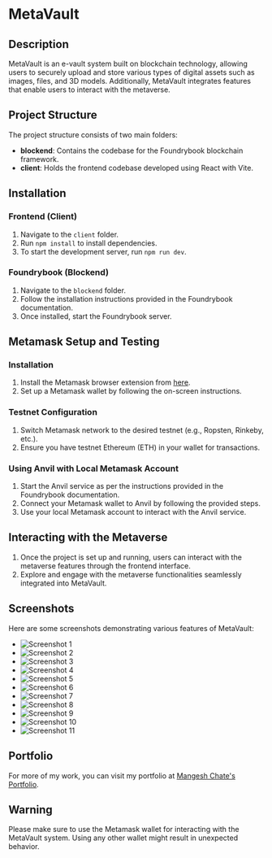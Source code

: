 # MetaVault

## Description

MetaVault is an e-vault system built on blockchain technology, allowing users to securely upload and store various types of digital assets such as images, files, and 3D models. Additionally, MetaVault integrates features that enable users to interact with the metaverse.

## Project Structure

The project structure consists of two main folders:

- **blockend**: Contains the codebase for the Foundrybook blockchain framework.
- **client**: Holds the frontend codebase developed using React with Vite.

## Installation

### Frontend (Client)

1. Navigate to the `client` folder.
2. Run `npm install` to install dependencies.
3. To start the development server, run `npm run dev`.

### Foundrybook (Blockend)

1. Navigate to the `blockend` folder.
2. Follow the installation instructions provided in the Foundrybook documentation.
3. Once installed, start the Foundrybook server.

## Metamask Setup and Testing

### Installation

1. Install the Metamask browser extension from [here](https://metamask.io/download.html).
2. Set up a Metamask wallet by following the on-screen instructions.

### Testnet Configuration

1. Switch Metamask network to the desired testnet (e.g., Ropsten, Rinkeby, etc.).
2. Ensure you have testnet Ethereum (ETH) in your wallet for transactions.

### Using Anvil with Local Metamask Account

1. Start the Anvil service as per the instructions provided in the Foundrybook documentation.
2. Connect your Metamask wallet to Anvil by following the provided steps.
3. Use your local Metamask account to interact with the Anvil service.

## Interacting with the Metaverse

1. Once the project is set up and running, users can interact with the metaverse features through the frontend interface.
2. Explore and engage with the metaverse functionalities seamlessly integrated into MetaVault.

## Screenshots

Here are some screenshots demonstrating various features of MetaVault:

- ![Screenshot 1](client/public/1.png)
- ![Screenshot 2](client/public/2.png)
- ![Screenshot 3](client/public/3.png)
- ![Screenshot 4](client/public/4.png)
- ![Screenshot 5](client/public/5.png)
- ![Screenshot 6](client/public/6.png)
- ![Screenshot 7](client/public/7.png)
- ![Screenshot 8](client/public/8.png)
- ![Screenshot 9](client/public/9.png)
- ![Screenshot 10](client/public/10.png)
- ![Screenshot 11](client/public/11.png)

## Portfolio

For more of my work, you can visit my portfolio at [Mangesh Chate's Portfolio](https://mangeshchate.netlify.app/).

## Warning

Please make sure to use the Metamask wallet for interacting with the MetaVault system. Using any other wallet might result in unexpected behavior.
